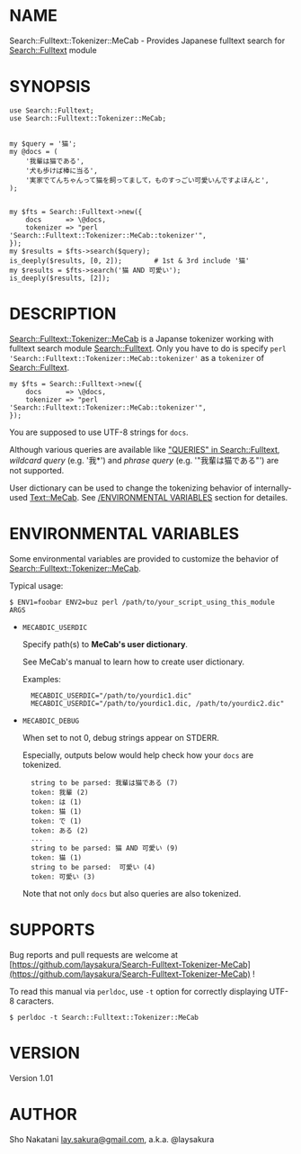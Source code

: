 # NAME

Search::Fulltext::Tokenizer::MeCab - Provides Japanese fulltext search for [Search::Fulltext](http://search.cpan.org/perldoc?Search::Fulltext) module

# SYNOPSIS

    use Search::Fulltext;
    use Search::Fulltext::Tokenizer::MeCab;
    

    my $query = '猫';
    my @docs = (
        '我輩は猫である',
        '犬も歩けば棒に当る',
        '実家でてんちゃんって猫を飼ってまして，ものすっごい可愛いんですよほんと',
    );
    

    my $fts = Search::Fulltext->new({
        docs      => \@docs,
        tokenizer => "perl 'Search::Fulltext::Tokenizer::MeCab::tokenizer'",
    });
    my $results = $fts->search($query);
    is_deeply($results, [0, 2]);        # 1st & 3rd include '猫'
    my $results = $fts->search('猫 AND 可愛い');
    is_deeply($results, [2]);

# DESCRIPTION

[Search::Fulltext::Tokenizer::MeCab](http://search.cpan.org/perldoc?Search::Fulltext::Tokenizer::MeCab) is a Japanse tokenizer working with fulltext search module [Search::Fulltext](http://search.cpan.org/perldoc?Search::Fulltext).
Only you have to do is specify `perl 'Search::Fulltext::Tokenizer::MeCab::tokenizer'` as a `tokenizer` of [Search::Fulltext](http://search.cpan.org/perldoc?Search::Fulltext).

    my $fts = Search::Fulltext->new({
        docs      => \@docs,
        tokenizer => "perl 'Search::Fulltext::Tokenizer::MeCab::tokenizer'",
    });

You are supposed to use UTF-8 strings for `docs`.

Although various queries are available like ["QUERIES" in Search::Fulltext](http://search.cpan.org/perldoc?Search::Fulltext#QUERIES),
_wildcard query_ (e.g. '我\*') and _phrase query_ (e.g. '"我輩は猫である"') are not supported.

User dictionary can be used to change the tokenizing behavior of internally-used [Text::MeCab](http://search.cpan.org/perldoc?Text::MeCab).
See [/ENVIRONMENTAL VARIABLES](http://search.cpan.org/perldoc?ENVIRONMENTAL\_VARIABLES") section for detailes.

# ENVIRONMENTAL VARIABLES

Some environmental variables are provided to customize the behavior of [Search::Fulltext::Tokenizer::MeCab](http://search.cpan.org/perldoc?Search::Fulltext::Tokenizer::MeCab).

Typical usage:

    $ ENV1=foobar ENV2=buz perl /path/to/your_script_using_this_module ARGS

- `MECABDIC_USERDIC`

    Specify path(s) to __MeCab's user dictionary__.

    See MeCab's manual to learn how to create user dictionary.

    Examples:

        MECABDIC_USERDIC="/path/to/yourdic1.dic"
        MECABDIC_USERDIC="/path/to/yourdic1.dic, /path/to/yourdic2.dic"

- `MECABDIC_DEBUG`

    When set to not 0, debug strings appear on STDERR.

    Especially, outputs below would help check how your `docs` are tokenized.

        string to be parsed: 我輩は猫である (7)
        token: 我輩 (2)
        token: は (1)
        token: 猫 (1)
        token: で (1)
        token: ある (2)
        ...
        string to be parsed: 猫 AND 可愛い (9)
        token: 猫 (1)
        string to be parsed:  可愛い (4)
        token: 可愛い (3)

    Note that not only `docs` but also queries are also tokenized.

# SUPPORTS

Bug reports and pull requests are welcome at [https://github.com/laysakura/Search-Fulltext-Tokenizer-MeCab](https://github.com/laysakura/Search-Fulltext-Tokenizer-MeCab) !

To read this manual via `perldoc`, use `-t` option for correctly displaying UTF-8 caracters.

    $ perldoc -t Search::Fulltext::Tokenizer::MeCab

# VERSION

Version 1.01

# AUTHOR

Sho Nakatani <lay.sakura@gmail.com>, a.k.a. @laysakura
